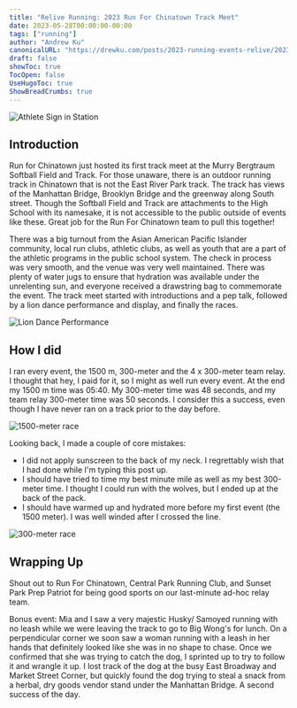 ```yaml
---
title: "Relive Running: 2023 Run For Chinatown Track Meet"
date: 2023-05-28T00:00:00-00:00
tags: ["running"]
author: "Andrew Ku"
canonicalURL: "https://drewku.com/posts/2023-running-events-relive/2023-05-28-runforchinatown-track-meet/"
draft: false
showToc: true
TocOpen: false
UseHugoToc: true
ShowBreadCrumbs: true
---
```


![Athlete Sign in Station](images/signinstation.jpg)
## Introduction
Run for Chinatown just hosted its first track meet at the Murry Bergtraum Softball Field and Track. For those unaware, there is an outdoor running track in Chinatown that is not the East River Park track. The track has views of the Manhattan Bridge, Brooklyn Bridge and the greenway along South street. Though the Softball Field and Track are attachments to the High School with its namesake, it is not accessible to the public outside of events like these. Great job for the Run For Chinatown team to pull this together!

There was a big turnout from the Asian American Pacific Islander community, local run clubs, athletic clubs, as well as youth that are a part of the athletic programs in the public school system. The check in process was very smooth, and the venue was very well maintained. There was plenty of water jugs to ensure that hydration was available under the unrelenting sun, and everyone received a drawstring bag to commemorate the event. The track meet started with introductions and a pep talk, followed by a lion dance performance and display, and finally the races.

![Lion Dance Performance](images/liondancing.jpg)
## How I did
I ran every event, the 1500 m, 300-meter and the 4 x 300-meter team relay. I thought that hey, I paid for it, so I might as well run every event. 
At the end my 1500 m time was 05:40. My 300-meter time was 48 seconds, and my team relay 300-meter time was 50 seconds. I consider this a success, even though I have never ran on a track prior to the day before. 

![1500-meter race](images/1500meter.png)

Looking back, I made a couple of core mistakes:
- I did not apply sunscreen to the back of my neck. I regrettably wish that I had done while I'm typing this post up.
- I should have tried to time my best minute mile as well as my best 300-meter time. I thought I could run with the wolves, but I ended up at the back of the pack. 
- I should have warmed up and hydrated more before my first event (the 1500 meter). I was well winded after I crossed the line. 

![300-meter race](images/300meter.png)
## Wrapping Up
Shout out to Run For Chinatown, Central Park Running Club, and Sunset Park Prep Patriot for being good sports on our last-minute ad-hoc relay team. 

Bonus event: Mia and I saw a very majestic Husky/ Samoyed running with no leash while we were leaving the track to go to Big Wong's for lunch. On a perpendicular corner we soon saw a woman running with a leash in her hands that definitely looked like she was in no shape to chase. Once we confirmed that she was trying to catch the dog, I sprinted up to try to follow it and wrangle it up. I lost track of the dog at the busy East Broadway and Market Street Corner, but quickly found the dog trying to steal a snack from a herbal, dry goods vendor stand under the Manhattan Bridge. A second success of the day. 
